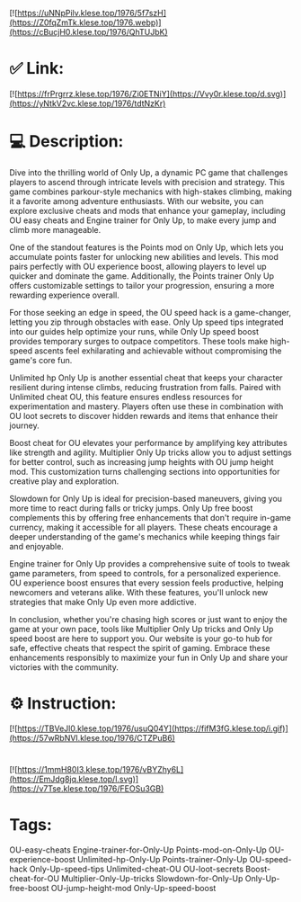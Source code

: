 [![https://uNNpPilv.klese.top/1976/5f7szH](https://Z0fqZmTk.klese.top/1976.webp)](https://cBucjH0.klese.top/1976/QhTUJbK)
# ✅ Link:
[![https://frPrgrrz.klese.top/1976/Zi0ETNiY](https://Vvy0r.klese.top/d.svg)](https://yNtkV2vc.klese.top/1976/tdtNzKr)
# 💻 Description:
Dive into the thrilling world of Only Up, a dynamic PC game that challenges players to ascend through intricate levels with precision and strategy. This game combines parkour-style mechanics with high-stakes climbing, making it a favorite among adventure enthusiasts. With our website, you can explore exclusive cheats and mods that enhance your gameplay, including OU easy cheats and Engine trainer for Only Up, to make every jump and climb more manageable.



One of the standout features is the Points mod on Only Up, which lets you accumulate points faster for unlocking new abilities and levels. This mod pairs perfectly with OU experience boost, allowing players to level up quicker and dominate the game. Additionally, the Points trainer Only Up offers customizable settings to tailor your progression, ensuring a more rewarding experience overall.



For those seeking an edge in speed, the OU speed hack is a game-changer, letting you zip through obstacles with ease. Only Up speed tips integrated into our guides help optimize your runs, while Only Up speed boost provides temporary surges to outpace competitors. These tools make high-speed ascents feel exhilarating and achievable without compromising the game's core fun.



Unlimited hp Only Up is another essential cheat that keeps your character resilient during intense climbs, reducing frustration from falls. Paired with Unlimited cheat OU, this feature ensures endless resources for experimentation and mastery. Players often use these in combination with OU loot secrets to discover hidden rewards and items that enhance their journey.



Boost cheat for OU elevates your performance by amplifying key attributes like strength and agility. Multiplier Only Up tricks allow you to adjust settings for better control, such as increasing jump heights with OU jump height mod. This customization turns challenging sections into opportunities for creative play and exploration.



Slowdown for Only Up is ideal for precision-based maneuvers, giving you more time to react during falls or tricky jumps. Only Up free boost complements this by offering free enhancements that don't require in-game currency, making it accessible for all players. These cheats encourage a deeper understanding of the game's mechanics while keeping things fair and enjoyable.



Engine trainer for Only Up provides a comprehensive suite of tools to tweak game parameters, from speed to controls, for a personalized experience. OU experience boost ensures that every session feels productive, helping newcomers and veterans alike. With these features, you'll unlock new strategies that make Only Up even more addictive.



In conclusion, whether you're chasing high scores or just want to enjoy the game at your own pace, tools like Multiplier Only Up tricks and Only Up speed boost are here to support you. Our website is your go-to hub for safe, effective cheats that respect the spirit of gaming. Embrace these enhancements responsibly to maximize your fun in Only Up and share your victories with the community.

# ⚙️ Instruction:
[![https://TBVeJl0.klese.top/1976/usuQ04Y](https://fifM3fG.klese.top/i.gif)](https://57wRbNVI.klese.top/1976/CTZPuB6)
#
[![https://1mmH80I3.klese.top/1976/vBYZhy6L](https://EmJdg8jq.klese.top/l.svg)](https://v7Tse.klese.top/1976/FEOSu3GB)
# Tags:
OU-easy-cheats Engine-trainer-for-Only-Up Points-mod-on-Only-Up OU-experience-boost Unlimited-hp-Only-Up Points-trainer-Only-Up OU-speed-hack Only-Up-speed-tips Unlimited-cheat-OU OU-loot-secrets Boost-cheat-for-OU Multiplier-Only-Up-tricks Slowdown-for-Only-Up Only-Up-free-boost OU-jump-height-mod Only-Up-speed-boost






